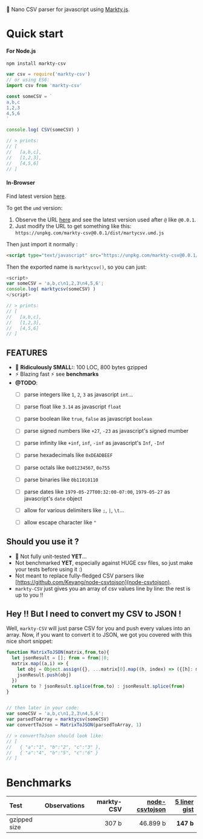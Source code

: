 :microscope: Nano CSV parser for javascript using [Markty.js](https://github.com/Jonarod/markty).


# Quick start

#### For Node.js

`npm install markty-csv`

```js
var csv = require('markty-csv')
// or using ES6:
import csv from 'markty-csv'

const someCSV = `
a,b,c
1,2,3
4,5,6
`

console.log( CSV(someCSV) )

// > prints:
// [
//   [a,b,c],
//   [1,2,3],
//   [4,5,6]
// ]
```

#### In-Browser

Find latest version [here](https://unpkg.com/markty-csv).

To get the `umd` version:
1. Observe the URL [here](https://unpkg.com/markty-csv) and see the latest version used after `@` like `@0.0.1`.
2. Just modify the URL to get something like this: `https://unpkg.com/markty-csv@0.0.1/dist/martycsv.umd.js`

Then just import it normally :

```html
<script type="text/javascript" src="https://unpkg.com/markty-csv@0.0.1/dist/martycsv.umd.js"></script>
```
Then the exported name is `marktycsv()`, so you can just:

```js
<script>
var someCSV = 'a,b,c\n1,2,3\n4,5,6';
console.log( marktycsv(someCSV) )
</script>

// > prints:
// [
//   [a,b,c],
//   [1,2,3],
//   [4,5,6]
// ]
```

## FEATURES
- :microscope: **Ridiculously SMALL:**: 100 LOC, 800 bytes gzipped
- :zap: Blazing fast  :zap: see **benchmarks**
- **@TODO**:
    - [ ] parse integers like `1`, `2`, `3` as javascript `int`...
    - [ ] parse float like `3.14` as javascript `float`
    - [ ] parse boolean like `true`, `false` as javascript `boolean`
    - [ ] parse signed numbers like `+27`, `-23` as javascript's signed mumber
    - [ ] parse infinity like `+inf`, `inf`, `-inf` as javascript's `Inf`, `-Inf`
    - [ ] parse hexadecimals like `0xDEADBEEF`
    - [ ] parse octals like `0o01234567`, `0o755`
    - [ ] parse binaries like `0b11010110`
    - [ ] parse dates like `1979-05-27T00:32:00-07:00`, `1979-05-27` as javascript's `date` object
    - [ ] allow for various delimiters like `;`, `|`, `\t`...
    - [ ] allow escape character like `"`


## Should you use it ?
- :baby: Not fully unit-tested **YET**...
- Not benchmarked **YET**, especially against HUGE csv files, so just make your tests before using it :)
- Not meant to replace fully-fledged CSV parsers like [https://github.com/Keyang/node-csvtojson](node-csvtojson).
- `markty-CSV` just gives you an array of csv values line by line: the rest is up to you !!

## Hey !! But I need to convert my CSV to JSON ! 

Well, `markty-CSV` will just parse CSV for you and push every values into an array. Now, if you want to convert it to JSON, we got you covered with this nice short snippet:

```js
function MatrixToJSON(matrix,from,to){
  let jsonResult = []; from = from||0;  
  matrix.map((a,i) => {
    let obj = Object.assign({}, ...matrix[0].map((h, index) => ({[h]: matrix[i][index]})))
    jsonResult.push(obj)
  })
  return to ? jsonResult.splice(from,to) : jsonResult.splice(from)
}


// then later in your code:
var someCSV = 'a,b,c\n1,2,3\n4,5,6';
var parsedToArray = marktycsv(someCSV)
var convertToJson = MatrixToJSON(parsedToArray, 1)

// > convertToJson should look like:
// [
//   { "a":"1", "b":"2", "c":"3" },
//   { "a":"4", "b":"5", "c":"6" }
// ]

```



# Benchmarks


| Test         | Observations | markty-CSV | [node-csvtojson][1] | [5 liner gist][2] |
|:-------------|:-------------|-----------:|--------------------:|------------------:|
| gzipped size |              |      307 b |            46.899 b |         **147 b** |


[1]: https://github.com/Keyang/node-csvtojson
[2]: https://gist.github.com/Jonarod/b971b2df24ba46c33c37afb2a1dcb974
